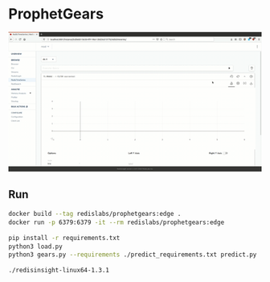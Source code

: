 # ProphetGears

![RedisInsight screencase](Screencast.gif)


## Run
```bash
docker build --tag redislabs/prophetgears:edge .
docker run -p 6379:6379 -it --rm redislabs/prophetgears:edge
```

```bash
pip install -r requirements.txt
python3 load.py 
python3 gears.py --requirements ./predict_requirements.txt predict.py
```

```
./redisinsight-linux64-1.3.1
```

